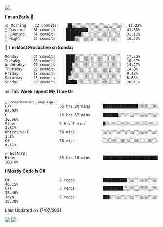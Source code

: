 ![](https://komarev.com/ghpvc/?username=lilpidgey&color=red)
<!--START_SECTION:waka-->
**I'm an Early 🐤** 

```text
🌞 Morning    22 commits     ██░░░░░░░░░░░░░░░░░░░░░░░   11.22% 
🌆 Daytime    81 commits     ██████████░░░░░░░░░░░░░░░   41.33% 
🌃 Evening    61 commits     ███████░░░░░░░░░░░░░░░░░░   31.12% 
🌙 Night      32 commits     ████░░░░░░░░░░░░░░░░░░░░░   16.33%

```
📅 **I'm Most Productive on Sunday** 

```text
Monday       34 commits     ████░░░░░░░░░░░░░░░░░░░░░   17.35% 
Tuesday      36 commits     ████░░░░░░░░░░░░░░░░░░░░░   18.37% 
Wednesday    26 commits     ███░░░░░░░░░░░░░░░░░░░░░░   13.27% 
Thursday     29 commits     ███░░░░░░░░░░░░░░░░░░░░░░   14.8% 
Friday       18 commits     ██░░░░░░░░░░░░░░░░░░░░░░░   9.18% 
Saturday     13 commits     █░░░░░░░░░░░░░░░░░░░░░░░░   6.63% 
Sunday       40 commits     █████░░░░░░░░░░░░░░░░░░░░   20.41%

```


📊 **This Week I Spent My Time On** 

```text
💬 Programming Languages: 
C++                      35 hrs 20 mins      ████████████████░░░░░░░░░   63.92% 
C                        16 hrs 57 mins      ███████░░░░░░░░░░░░░░░░░░   30.66% 
Other                    2 hrs 6 mins        █░░░░░░░░░░░░░░░░░░░░░░░░   3.81% 
Objective-C              36 mins             ░░░░░░░░░░░░░░░░░░░░░░░░░   1.1% 
C#                       16 mins             ░░░░░░░░░░░░░░░░░░░░░░░░░   0.51%

🔥 Editors: 
Rider                    55 hrs 18 mins      █████████████████████████   100.0%

```

**I Mostly Code in C#** 

```text
C#                       6 repos             ███████████░░░░░░░░░░░░░░   46.15% 
C++                      5 repos             █████████░░░░░░░░░░░░░░░░   38.46% 
Java                     2 repos             ███░░░░░░░░░░░░░░░░░░░░░░   15.38%

```



 Last Updated on 17/07/2021
<!--END_SECTION:waka-->
![](https://hit.yhype.me/github/profile?user_id=42968544)
![](https://komarev.com/ghpvc/?lilpidgey)
